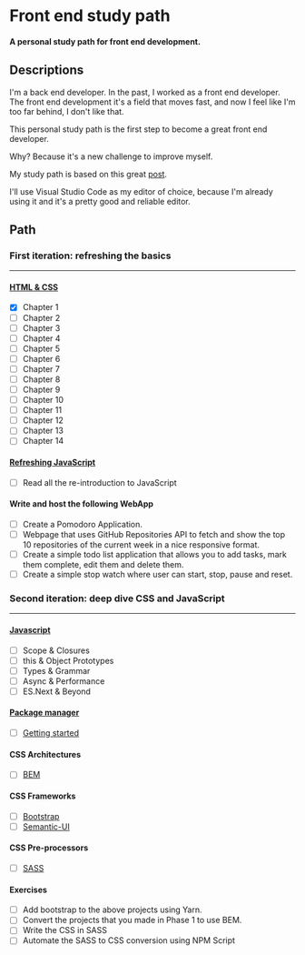 # Front end study path
#### A personal study path for front end development.

## Descriptions

I'm a back end developer. In the past, I worked as a front end developer. The front end development it's a field that moves fast, and now I feel like I'm too far behind, I don't like that.

This personal study path is the first step to become a great front end developer.

Why? Because it's a new challenge to improve myself.

My study path is based on this great [post](https://medium.com/@kamranahmedse/modern-frontend-developer-in-2018-4c2072fa2b9c).

I'll use Visual Studio Code as my editor of choice, because I'm already using it and it's a pretty good and reliable editor.

## Path

### First iteration: refreshing the basics
-------------------------------------------

#### [HTML & CSS](https://internetingishard.com)
* [X] Chapter 1
* [ ] Chapter 2
* [ ] Chapter 3
* [ ] Chapter 4
* [ ] Chapter 5
* [ ] Chapter 6
* [ ] Chapter 7
* [ ] Chapter 8
* [ ] Chapter 9
* [ ] Chapter 10
* [ ] Chapter 11
* [ ] Chapter 12
* [ ] Chapter 13
* [ ] Chapter 14

#### [Refreshing JavaScript](https://developer.mozilla.org/en-US/docs/Web/JavaScript/A_re-introduction_to_JavaScript)
* [ ] Read all the re-introduction to JavaScript

#### Write and host the following WebApp
* [ ] Create a Pomodoro Application.
* [ ] Webpage that uses GitHub Repositories API to fetch and show the top 10 repositories of the current week in a nice responsive format.
* [ ] Create a simple todo list application that allows you to add tasks, mark them complete, edit them and delete them.
* [ ] Create a simple stop watch where user can start, stop, pause and reset.

### Second iteration: deep dive CSS and JavaScript
---------------------------------------------------

#### [Javascript](https://github.com/getify/You-Dont-Know-JS)
* [ ] Scope & Closures
* [ ] this & Object Prototypes
* [ ] Types & Grammar
* [ ] Async & Performance
* [ ] ES.Next & Beyond

#### [Package manager](https://yarnpkg.com/lang/en/)
* [ ] [Getting started](https://yarnpkg.com/en/docs/getting-started)

#### CSS Architectures
* [ ] [BEM](http://getbem.com/)

#### CSS Frameworks
* [ ] [Bootstrap](https://getbootstrap.com/)
* [ ] [Semantic-UI](https://semantic-ui.com/)

#### CSS Pre-processors
* [ ] [SASS](https://sass-lang.com/)

#### Exercises
* [ ] Add bootstrap to the above projects using Yarn.
* [ ] Convert the projects that you made in Phase 1 to use BEM.
* [ ] Write the CSS in SASS
* [ ] Automate the SASS to CSS conversion using NPM Script
